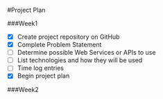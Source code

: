#Project Plan

###Week1
- [X] Create project repository on GitHub
- [X] Complete Problem Statement
- [ ] Determine possible Web Services or APIs to use
- [ ] List technologies and how they will be used
- [ ] Time log entries
- [X] Begin project plan

###Week2
